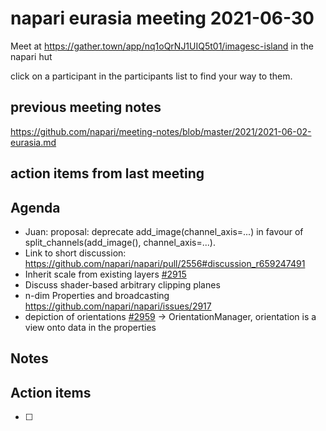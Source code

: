 # napari eurasia meeting 2021-06-30

Meet at https://gather.town/app/nq1oQrNJ1UIQ5t01/imagesc-island in the napari hut

click on a participant in the participants list to find your way to them.

## previous meeting notes

https://github.com/napari/meeting-notes/blob/master/2021/2021-06-02-eurasia.md

## action items from last meeting



## Agenda

- Juan: proposal: deprecate add_image(channel_axis=...) in favour of split_channels(add_image(), channel_axis=...).
- Link to short discussion: https://github.com/napari/napari/pull/2556#discussion_r659247491
- Inherit scale from existing layers [#2915](https://github.com/napari/napari/issues/2915)
- Discuss shader-based arbitrary clipping planes
- n-dim Properties and broadcasting https://github.com/napari/napari/issues/2917
- depiction of orientations [#2959](https://github.com/napari/napari/issues/2959) -> OrientationManager, orientation is a view onto data in the properties 


Notes
-----


Action items
------------

- [ ] 
